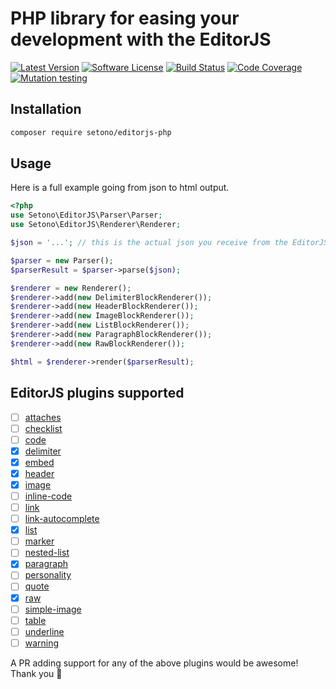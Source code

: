 # PHP library for easing your development with the EditorJS

[![Latest Version][ico-version]][link-packagist]
[![Software License][ico-license]](LICENSE)
[![Build Status][ico-github-actions]][link-github-actions]
[![Code Coverage][ico-code-coverage]][link-code-coverage]
[![Mutation testing][ico-infection]][link-infection]

## Installation

```bash
composer require setono/editorjs-php
```

## Usage

Here is a full example going from json to html output.

```php
<?php
use Setono\EditorJS\Parser\Parser;
use Setono\EditorJS\Renderer\Renderer;

$json = '...'; // this is the actual json you receive from the EditorJS instance

$parser = new Parser();
$parserResult = $parser->parse($json);

$renderer = new Renderer();
$renderer->add(new DelimiterBlockRenderer());
$renderer->add(new HeaderBlockRenderer());
$renderer->add(new ImageBlockRenderer());
$renderer->add(new ListBlockRenderer());
$renderer->add(new ParagraphBlockRenderer());
$renderer->add(new RawBlockRenderer());

$html = $renderer->render($parserResult);
```

## EditorJS plugins supported
- [ ] [attaches](https://github.com/editor-js/attaches)
- [ ] [checklist](https://github.com/editor-js/checklist)
- [ ] [code](https://github.com/editor-js/code)
- [x] [delimiter](https://github.com/editor-js/delimiter)
- [x] [embed](https://github.com/editor-js/embed)
- [x] [header](https://github.com/editor-js/header)
- [x] [image](https://github.com/editor-js/image)
- [ ] [inline-code](https://github.com/editor-js/inline-code)
- [ ] [link](https://github.com/editor-js/link)
- [ ] [link-autocomplete](https://github.com/editor-js/link-autocomplete)
- [x] [list](https://github.com/editor-js/list)
- [ ] [marker](https://github.com/editor-js/marker)
- [ ] [nested-list](https://github.com/editor-js/nested-list)
- [x] [paragraph](https://github.com/editor-js/paragraph)
- [ ] [personality](https://github.com/editor-js/personality)
- [ ] [quote](https://github.com/editor-js/quote)
- [x] [raw](https://github.com/editor-js/raw)
- [ ] [simple-image](https://github.com/editor-js/simple-image)
- [ ] [table](https://github.com/editor-js/table)
- [ ] [underline](https://github.com/editor-js/underline)
- [ ] [warning](https://github.com/editor-js/warning)

A PR adding support for any of the above plugins would be awesome! Thank you :tada:

[ico-version]: https://poser.pugx.org/setono/editorjs-php/v/stable
[ico-license]: https://poser.pugx.org/setono/editorjs-php/license
[ico-github-actions]: https://github.com/Setono/editorjs-php/workflows/build/badge.svg
[ico-code-coverage]: https://codecov.io/gh/Setono/editorjs-php/branch/1.x/graph/badge.svg
[ico-infection]: https://img.shields.io/endpoint?style=flat&url=https%3A%2F%2Fbadge-api.stryker-mutator.io%2Fgithub.com%2FSetono%2Feditorjs-php%2F1.x

[link-packagist]: https://packagist.org/packages/setono/editorjs-php
[link-github-actions]: https://github.com/Setono/editorjs-php/actions
[link-code-coverage]: https://codecov.io/gh/Setono/editorjs-php
[link-infection]: https://dashboard.stryker-mutator.io/reports/github.com/Setono/editorjs-php/1.x
